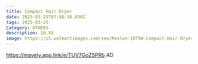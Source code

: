 ```yaml
---
title: Compact Hair Dryer
date: 2025-03-25T07:48:58.030Z
tags: 2025-03-25
Category: OTHERS
description: 10.XX
image: https://i5.walmartimages.com/seo/Revlon-1875W-Compact-Hair-Dryer-Black_9b619d96-02a9-470c-8c84-8ec2fda3cf6c.5afe0804f72f7d268cdb573c763bdaaa.jpeg?odnHeight=640&odnWidth=640&odnBg=FFFFFF
---
```

https://mavely.app.link/e/TUV7GoZ5PRb   AD
